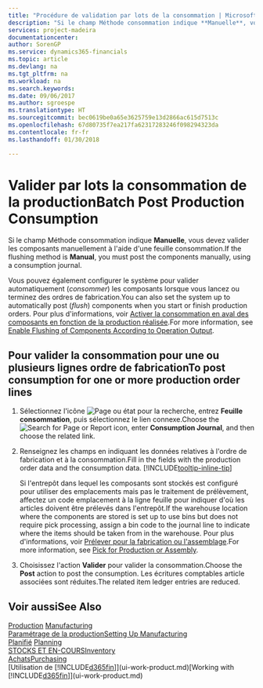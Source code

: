 ```yaml
---
title: "Procédure de validation par lots de la consommation | Microsoft Docs"
description: "Si le champ Méthode consommation indique **Manuelle**, vous devez valider les composants manuellement à l'aide d'une feuille consommation."
services: project-madeira
documentationcenter: 
author: SorenGP
ms.service: dynamics365-financials
ms.topic: article
ms.devlang: na
ms.tgt_pltfrm: na
ms.workload: na
ms.search.keywords: 
ms.date: 09/06/2017
ms.author: sgroespe
ms.translationtype: HT
ms.sourcegitcommit: bec0619be0a65e3625759e13d2866ac615d7513c
ms.openlocfilehash: 67d80735f7ea217fa62317283246f098294323da
ms.contentlocale: fr-fr
ms.lasthandoff: 01/30/2018

---
```

# <a name="batch-post-production-consumption"></a><span data-ttu-id="a6199-103">Valider par lots la consommation de la production</span><span class="sxs-lookup"><span data-stu-id="a6199-103">Batch Post Production Consumption</span></span>
<span data-ttu-id="a6199-104">Si le champ Méthode consommation indique **Manuelle**, vous devez valider les composants manuellement à l'aide d'une feuille consommation.</span><span class="sxs-lookup"><span data-stu-id="a6199-104">If the flushing method is **Manual**, you must post the components manually, using a consumption journal.</span></span>

<span data-ttu-id="a6199-105">Vous pouvez également configurer le système pour valider automatiquement (*consommer*) les composants lorsque vous lancez ou terminez des ordres de fabrication.</span><span class="sxs-lookup"><span data-stu-id="a6199-105">You can also set the system up to automatically post (*flush*) components when you start or finish production orders.</span></span> <span data-ttu-id="a6199-106">Pour plus d'informations, voir [Activer la consommation en aval des composants en fonction de la production réalisée](production-how-to-flush-components-according-to-operation-output.md).</span><span class="sxs-lookup"><span data-stu-id="a6199-106">For more information, see [Enable Flushing of Components According to Operation Output](production-how-to-flush-components-according-to-operation-output.md).</span></span>

## <a name="to-post-consumption-for-one-or-more-production-order-lines"></a><span data-ttu-id="a6199-107">Pour valider la consommation pour une ou plusieurs lignes ordre de fabrication</span><span class="sxs-lookup"><span data-stu-id="a6199-107">To post consumption for one or more production order lines</span></span>  
1.  <span data-ttu-id="a6199-108">Sélectionnez l'icône ![Page ou état pour la recherche](media/ui-search/search_small.png "Page ou état pour la recherche"), entrez **Feuille consommation**, puis sélectionnez le lien connexe.</span><span class="sxs-lookup"><span data-stu-id="a6199-108">Choose the ![Search for Page or Report](media/ui-search/search_small.png "Search for Page or Report icon") icon, enter **Consumption Journal**, and then choose the related link.</span></span>  
2.  <span data-ttu-id="a6199-109">Renseignez les champs en indiquant les données relatives à l'ordre de fabrication et à la consommation.</span><span class="sxs-lookup"><span data-stu-id="a6199-109">Fill in the fields with the production order data and the consumption data.</span></span> [!INCLUDE[tooltip-inline-tip](includes/tooltip-inline-tip_md.md)]  

    <span data-ttu-id="a6199-110">Si l'entrepôt dans lequel les composants sont stockés est configuré pour utiliser des emplacements mais pas le traitement de prélèvement, affectez un code emplacement à la ligne feuille pour indiquer d'où les articles doivent être prélevés dans l'entrepôt.</span><span class="sxs-lookup"><span data-stu-id="a6199-110">If the warehouse location where the components are stored is set up to use bins but does not require pick processing, assign a bin code to the journal line to indicate where the items should be taken from in the warehouse.</span></span> <span data-ttu-id="a6199-111">Pour plus d'informations, voir [Prélever pour la fabrication ou l'assemblage](warehouse-how-to-pick-for-production.md).</span><span class="sxs-lookup"><span data-stu-id="a6199-111">For more information, see [Pick for Production or Assembly](warehouse-how-to-pick-for-production.md).</span></span>  
3.  <span data-ttu-id="a6199-112">Choisissez l'action **Valider** pour valider la consommation.</span><span class="sxs-lookup"><span data-stu-id="a6199-112">Choose the **Post** action to post the consumption.</span></span> <span data-ttu-id="a6199-113">Les écritures comptables article associées sont réduites.</span><span class="sxs-lookup"><span data-stu-id="a6199-113">The related item ledger entries are reduced.</span></span>

## <a name="see-also"></a><span data-ttu-id="a6199-114">Voir aussi</span><span class="sxs-lookup"><span data-stu-id="a6199-114">See Also</span></span>  
<span data-ttu-id="a6199-115">[Production](production-manage-manufacturing.md)  </span><span class="sxs-lookup"><span data-stu-id="a6199-115">[Manufacturing](production-manage-manufacturing.md)  </span></span>  
[<span data-ttu-id="a6199-116">Paramétrage de la production</span><span class="sxs-lookup"><span data-stu-id="a6199-116">Setting Up Manufacturing</span></span>](production-configure-production-processes.md)  
<span data-ttu-id="a6199-117">[Planifié](production-planning.md)    </span><span class="sxs-lookup"><span data-stu-id="a6199-117">[Planning](production-planning.md)    </span></span>  
[<span data-ttu-id="a6199-118">STOCKS ET EN-COURS</span><span class="sxs-lookup"><span data-stu-id="a6199-118">Inventory</span></span>](inventory-manage-inventory.md)  
[<span data-ttu-id="a6199-119">Achats</span><span class="sxs-lookup"><span data-stu-id="a6199-119">Purchasing</span></span>](purchasing-manage-purchasing.md)  
<span data-ttu-id="a6199-120">[Utilisation de [!INCLUDE[d365fin](includes/d365fin_md.md)]](ui-work-product.md)</span><span class="sxs-lookup"><span data-stu-id="a6199-120">[Working with [!INCLUDE[d365fin](includes/d365fin_md.md)]](ui-work-product.md)</span></span>


